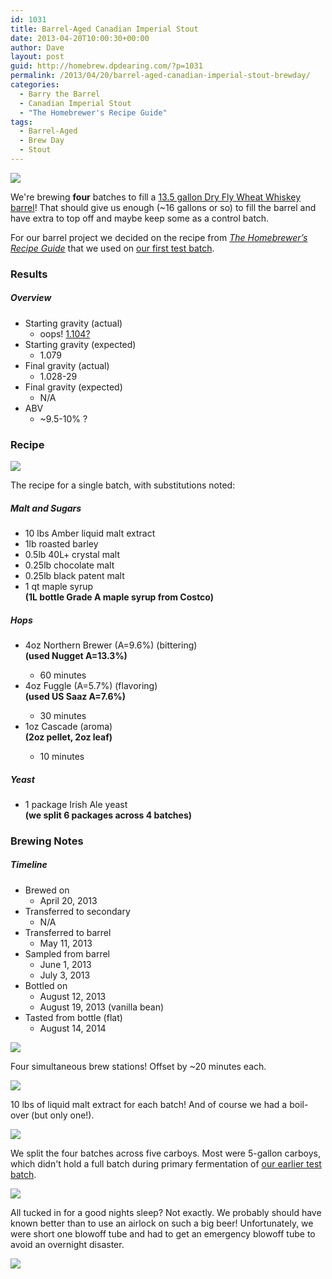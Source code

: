 ```yaml
---
id: 1031
title: Barrel-Aged Canadian Imperial Stout
date: 2013-04-20T10:00:30+00:00
author: Dave
layout: post
guid: http://homebrew.dpdearing.com/?p=1031
permalink: /2013/04/20/barrel-aged-canadian-imperial-stout-brewday/
categories:
  - Barry the Barrel
  - Canadian Imperial Stout
  - "The Homebrewer's Recipe Guide"
tags:
  - Barrel-Aged
  - Brew Day
  - Stout
---
```

<img class="aligncenter" src="/wp-content/uploads/2013/07/400606_10101980607318958_309843603_n1-755x500.jpg" />

We're brewing **four** batches to fill a [13.5 gallon Dry Fly Wheat Whiskey barrel](/category/the-story-of-barry/?order=ASC)! That should give us enough (~16 gallons or so) to fill the barrel and have extra to top off and maybe keep some as a control batch.

For our barrel project we decided on the recipe from [_The Homebrewer’s Recipe Guide_](http://www.amazon.com/gp/product/0684829215/ref=as_li_qf_sp_asin_il_tl?ie=UTF8&camp=1789&creative=9325&creativeASIN=0684829215&linkCode=as2&tag=seatthomeb-20&linkId=BFPVAFDIITPWS7ZF) that we used on [our first test batch](/2012/11/canadian-imperial-stout-brewday).

<!--more-->

### Results

##### Overview

  * Starting gravity (actual) 
      * oops! [1.104?](/2012/11/canadian-imperial-stout-brewday/)
  * Starting gravity (expected) 
      * 1.079
  * Final gravity (actual) 
      * 1.028-29
  * Final gravity (expected) 
      * N/A
  * ABV 
      * ~9.5-10% ? 

### Recipe

<img class="alignnone" src="/wp-content/uploads/2013/07/923099_10101980607363868_653660096_n1-e1467437769716-454x500.jpg" /> 

The recipe for a single batch, with substitutions noted:

##### Malt and Sugars

  * 10 lbs Amber liquid malt extract
  * 1lb roasted barley
  * 0.5lb 40L+ crystal malt
  * 0.25lb chocolate malt
  * 0.25lb black patent malt
  * 1 qt maple syrup  
    **(1L bottle Grade A maple syrup from Costco)**

##### Hops

  * 4oz Northern Brewer (A=9.6%) (bittering)  
    **(used Nugget A=13.3%)**</p> 
      * 60 minutes
  * 4oz Fuggle (A=5.7%) (flavoring)  
    **(used US Saaz A=7.6%)**</p> 
      * 30 minutes
  * 1oz Cascade (aroma)  
    **(2oz pellet, 2oz leaf)**</p> 
      * 10 minutes

##### Yeast

  * 1 package Irish Ale yeast  
    **(we split 6 packages across 4 batches)** 

### Brewing Notes

##### Timeline

  * Brewed on 
      * April 20, 2013
  * Transferred to secondary 
      * N/A
  * Transferred to barrel 
      * May 11, 2013
  * Sampled from barrel 
      * June 1, 2013
      * July 3, 2013
  * Bottled on 
      * August 12, 2013
      * August 19, 2013 (vanilla bean)
  * Tasted from bottle (flat) 
      * August 14, 2014 

<img class="alignnone" src="/wp-content/uploads/2013/07/69030_10201009389145621_1018828359_n1-500x500.jpg" /> 

Four simultaneous brew stations! Offset by ~20 minutes each.

<img class="alignnone" src="/wp-content/uploads/2013/07/IMG_05841-e1467438258675-489x500.jpg" /> 

10 lbs of liquid malt extract for each batch! And of course we had a boil-over (but only one!).

<img class="alignnone" src="/wp-content/uploads/2013/07/21183_10101980606834928_81079713_n1-e1467438451182-473x500.jpg" /> 

We split the four batches across five carboys. Most were 5-gallon carboys, which didn't hold a full batch during primary fermentation of [our earlier test batch](/2012/11/canadian-imperial-stout-brewday/).

<img class="aligncenter" src="/wp-content/uploads/2013/09/IMG_05881-e1380086115403-667x500.jpg" /> 

All tucked in for a good nights sleep? Not exactly. We probably should have known better than to use an airlock on such a big beer! Unfortunately, we were short one blowoff tube and had to get an emergency blowoff tube to avoid an overnight disaster.

<img class="alignnone" src="/wp-content/uploads/2013/07/IMG_05901-375x500.jpg" />